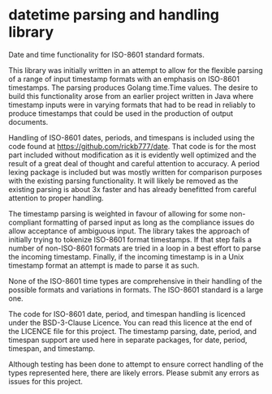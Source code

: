 # datetime parsing and handling library

Date and time functionality for ISO-8601 standard formats.

This library was initially written in an attempt to allow for the flexible
parsing of a range of input timestamp formats with an emphasis on ISO-8601
timestamps. The parsing produces Golang time.Time values. The desire to build
this functionality arose from an earlier project written in Java where timestamp
inputs were in varying formats that had to be read in reliably to produce
timestamps that could be used in the production of output documents.

Handling of ISO-8601 dates, periods, and timespans is included using the code
found at https://github.com/rickb777/date. That code is for the most part
included without modification as it is evidently well optimized and the result
of a great deal of thought and careful attention to accuracy. A period lexing
package is included but was mostly written for comparison purposes with the
existing parsing functionality. It will likely be removed as the existing
parsing is about 3x faster and has already benefitted from careful attention to
proper handling.

The timestamp parsing is weighted in favour of allowing for some non-compliant
formatting of parsed input as long as the compliance issues do allow acceptance
of ambiguous input. The library takes the approach of initially trying to
tokenize ISO-8601 format timestamps. If that step fails a number of non-ISO-8601
formats are tried in a loop in a best effort to parse the incoming timestamp.
Finally, if the incoming timestamp is in a Unix timestamp format an attempt is
made to parse it as such.

None of the ISO-8601 time types are comprehensive in their handling of the
possible formats and variations in formats. The ISO-8601 standard is a large one.

The code for ISO-8601 date, period, and timespan handling is licenced under the
BSD-3-Clause Licence. You can read this licence at the end of the LICENCE file
for this project. The timestamp parsing, date, period, and timespan support are
used here in separate packages, for date, period, timespan, and timestamp.

Although testing has been done to attempt to ensure correct handling of the
types represented here, there are likely errors. Please submit any errors as
issues for this project.
